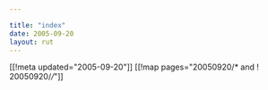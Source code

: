 ```yaml
---

title: "index"
date: 2005-09-20
layout: rut
---
```


[[!meta updated="2005-09-20"]]
[[!map pages="20050920/* and ! 20050920/*/*"]]
